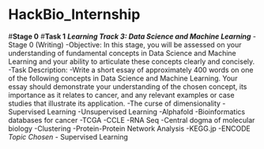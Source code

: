 # HackBio_Internship
#**Stage 0**
#**Task 1**
***Learning Track 3: Data Science and Machine Learning***
-Stage 0 (Writing)
-Objective:
In this stage, you will be assessed on your understanding of fundamental concepts in Data Science and Machine Learning and your ability to articulate these concepts clearly and concisely.
-Task Description:
-Write a short essay of approximately 400 words on one of the following concepts in Data Science and Machine Learning. Your essay should demonstrate your understanding of the chosen concept, its importance as it relates to cancer, and any relevant examples or case studies that illustrate its application.
-The curse of dimensionality
-Supervised Learning
-Unsupervised Learning
-Alphafold
-Bioinformatics databases for cancer
-TCGA
-CCLE
-RNA Seq
-Central dogma of molecular biology
-Clustering
-Protein-Protein Network Analysis
-KEGG.jp
-ENCODE
*Topic Chosen* - Supervised Learning

